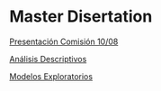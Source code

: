 # Master Disertation
[Presentación Comisión 10/08](https://renejcanales.github.io/protest_effects/presentations/presentacion_tesis.html)

[Análisis Descriptivos](https://renejcanales.github.io/protest_effects/processing/01-descriptivos.html)

[Modelos Exploratorios](https://renejcanales.github.io/protest_effects/processing/02-modelos.html)

